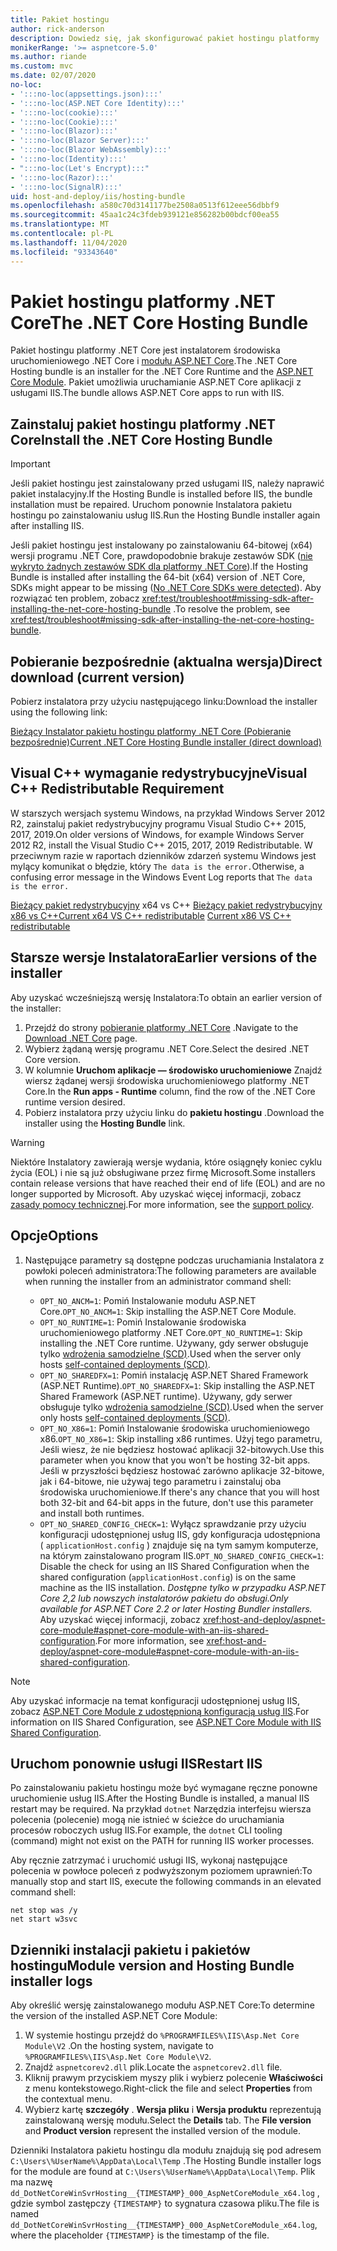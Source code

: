 ```yaml
---
title: Pakiet hostingu
author: rick-anderson
description: Dowiedz się, jak skonfigurować pakiet hostingu platformy .NET Core.
monikerRange: '>= aspnetcore-5.0'
ms.author: riande
ms.custom: mvc
ms.date: 02/07/2020
no-loc:
- ':::no-loc(appsettings.json):::'
- ':::no-loc(ASP.NET Core Identity):::'
- ':::no-loc(cookie):::'
- ':::no-loc(Cookie):::'
- ':::no-loc(Blazor):::'
- ':::no-loc(Blazor Server):::'
- ':::no-loc(Blazor WebAssembly):::'
- ':::no-loc(Identity):::'
- ":::no-loc(Let's Encrypt):::"
- ':::no-loc(Razor):::'
- ':::no-loc(SignalR):::'
uid: host-and-deploy/iis/hosting-bundle
ms.openlocfilehash: a580c70d3141177be2508a0513f612eee56dbbf9
ms.sourcegitcommit: 45aa1c24c3fdeb939121e856282b00bdcf00ea55
ms.translationtype: MT
ms.contentlocale: pl-PL
ms.lasthandoff: 11/04/2020
ms.locfileid: "93343640"
---
```

# <a name="the-net-core-hosting-bundle"></a><span data-ttu-id="6741e-103">Pakiet hostingu platformy .NET Core</span><span class="sxs-lookup"><span data-stu-id="6741e-103">The .NET Core Hosting Bundle</span></span>

<span data-ttu-id="6741e-104">Pakiet hostingu platformy .NET Core jest instalatorem środowiska uruchomieniowego .NET Core i [modułu ASP.NET Core](xref:host-and-deploy/aspnet-core-module).</span><span class="sxs-lookup"><span data-stu-id="6741e-104">The .NET Core Hosting bundle is an installer for the .NET Core Runtime and the [ASP.NET Core Module](xref:host-and-deploy/aspnet-core-module).</span></span> <span data-ttu-id="6741e-105">Pakiet umożliwia uruchamianie ASP.NET Core aplikacji z usługami IIS.</span><span class="sxs-lookup"><span data-stu-id="6741e-105">The bundle allows ASP.NET Core apps to run with IIS.</span></span>

## <a name="install-the-net-core-hosting-bundle"></a><span data-ttu-id="6741e-106">Zainstaluj pakiet hostingu platformy .NET Core</span><span class="sxs-lookup"><span data-stu-id="6741e-106">Install the .NET Core Hosting Bundle</span></span>

> [!IMPORTANT]
> <span data-ttu-id="6741e-107">Jeśli pakiet hostingu jest zainstalowany przed usługami IIS, należy naprawić pakiet instalacyjny.</span><span class="sxs-lookup"><span data-stu-id="6741e-107">If the Hosting Bundle is installed before IIS, the bundle installation must be repaired.</span></span> <span data-ttu-id="6741e-108">Uruchom ponownie Instalatora pakietu hostingu po zainstalowaniu usług IIS.</span><span class="sxs-lookup"><span data-stu-id="6741e-108">Run the Hosting Bundle installer again after installing IIS.</span></span>
>
> <span data-ttu-id="6741e-109">Jeśli pakiet hostingu jest instalowany po zainstalowaniu 64-bitowej (x64) wersji programu .NET Core, prawdopodobnie brakuje zestawów SDK ([nie wykryto żadnych zestawów SDK dla platformy .NET Core](xref:test/troubleshoot#no-net-core-sdks-were-detected)).</span><span class="sxs-lookup"><span data-stu-id="6741e-109">If the Hosting Bundle is installed after installing the 64-bit (x64) version of .NET Core, SDKs might appear to be missing ([No .NET Core SDKs were detected](xref:test/troubleshoot#no-net-core-sdks-were-detected)).</span></span> <span data-ttu-id="6741e-110">Aby rozwiązać ten problem, zobacz <xref:test/troubleshoot#missing-sdk-after-installing-the-net-core-hosting-bundle> .</span><span class="sxs-lookup"><span data-stu-id="6741e-110">To resolve the problem, see <xref:test/troubleshoot#missing-sdk-after-installing-the-net-core-hosting-bundle>.</span></span>

## <a name="direct-download-current-version"></a><span data-ttu-id="6741e-111">Pobieranie bezpośrednie (aktualna wersja)</span><span class="sxs-lookup"><span data-stu-id="6741e-111">Direct download (current version)</span></span>

<span data-ttu-id="6741e-112">Pobierz instalatora przy użyciu następującego linku:</span><span class="sxs-lookup"><span data-stu-id="6741e-112">Download the installer using the following link:</span></span>

[<span data-ttu-id="6741e-113">Bieżący Instalator pakietu hostingu platformy .NET Core (Pobieranie bezpośrednie)</span><span class="sxs-lookup"><span data-stu-id="6741e-113">Current .NET Core Hosting Bundle installer (direct download)</span></span>](https://dotnet.microsoft.com/permalink/dotnetcore-current-windows-runtime-bundle-installer)

## <a name="visual-c-redistributable-requirement"></a><span data-ttu-id="6741e-114">Visual C++ wymaganie redystrybucyjne</span><span class="sxs-lookup"><span data-stu-id="6741e-114">Visual C++ Redistributable Requirement</span></span>

<span data-ttu-id="6741e-115">W starszych wersjach systemu Windows, na przykład Windows Server 2012 R2, zainstaluj pakiet redystrybucyjny programu Visual Studio C++ 2015, 2017, 2019.</span><span class="sxs-lookup"><span data-stu-id="6741e-115">On older versions of Windows, for example Windows Server 2012 R2, install the Visual Studio C++ 2015, 2017, 2019 Redistributable.</span></span> <span data-ttu-id="6741e-116">W przeciwnym razie w raportach dzienników zdarzeń systemu Windows jest mylący komunikat o błędzie, który `The data is the error.`</span><span class="sxs-lookup"><span data-stu-id="6741e-116">Otherwise, a confusing error message in the Windows Event Log reports that `The data is the error.`</span></span>

<span data-ttu-id="6741e-117">[Bieżący pakiet redystrybucyjny](https://aka.ms/vs/16/release/vc_redist.x64.exe) 
 x64 vs C++ [Bieżący pakiet redystrybucyjny x86 vs C++](https://aka.ms/vs/16/release/vc_redist.x86.exe)</span><span class="sxs-lookup"><span data-stu-id="6741e-117">[Current x64 VS C++ redistributable](https://aka.ms/vs/16/release/vc_redist.x64.exe)
[Current x86 VS C++ redistributable](https://aka.ms/vs/16/release/vc_redist.x86.exe)</span></span>

## <a name="earlier-versions-of-the-installer"></a><span data-ttu-id="6741e-118">Starsze wersje Instalatora</span><span class="sxs-lookup"><span data-stu-id="6741e-118">Earlier versions of the installer</span></span>

<span data-ttu-id="6741e-119">Aby uzyskać wcześniejszą wersję Instalatora:</span><span class="sxs-lookup"><span data-stu-id="6741e-119">To obtain an earlier version of the installer:</span></span>

1. <span data-ttu-id="6741e-120">Przejdź do strony [pobieranie platformy .NET Core](https://dotnet.microsoft.com/download/dotnet-core) .</span><span class="sxs-lookup"><span data-stu-id="6741e-120">Navigate to the [Download .NET Core](https://dotnet.microsoft.com/download/dotnet-core) page.</span></span>
1. <span data-ttu-id="6741e-121">Wybierz żądaną wersję programu .NET Core.</span><span class="sxs-lookup"><span data-stu-id="6741e-121">Select the desired .NET Core version.</span></span>
1. <span data-ttu-id="6741e-122">W kolumnie **Uruchom aplikacje — środowisko uruchomieniowe** Znajdź wiersz żądanej wersji środowiska uruchomieniowego platformy .NET Core.</span><span class="sxs-lookup"><span data-stu-id="6741e-122">In the **Run apps - Runtime** column, find the row of the .NET Core runtime version desired.</span></span>
1. <span data-ttu-id="6741e-123">Pobierz instalatora przy użyciu linku do **pakietu hostingu** .</span><span class="sxs-lookup"><span data-stu-id="6741e-123">Download the installer using the **Hosting Bundle** link.</span></span>

> [!WARNING]
> <span data-ttu-id="6741e-124">Niektóre Instalatory zawierają wersje wydania, które osiągnęły koniec cyklu życia (EOL) i nie są już obsługiwane przez firmę Microsoft.</span><span class="sxs-lookup"><span data-stu-id="6741e-124">Some installers contain release versions that have reached their end of life (EOL) and are no longer supported by Microsoft.</span></span> <span data-ttu-id="6741e-125">Aby uzyskać więcej informacji, zobacz [zasady pomocy technicznej](https://dotnet.microsoft.com/platform/support/policy/dotnet-core).</span><span class="sxs-lookup"><span data-stu-id="6741e-125">For more information, see the [support policy](https://dotnet.microsoft.com/platform/support/policy/dotnet-core).</span></span>

## <a name="options"></a><span data-ttu-id="6741e-126">Opcje</span><span class="sxs-lookup"><span data-stu-id="6741e-126">Options</span></span>

1. <span data-ttu-id="6741e-127">Następujące parametry są dostępne podczas uruchamiania Instalatora z powłoki poleceń administratora:</span><span class="sxs-lookup"><span data-stu-id="6741e-127">The following parameters are available when running the installer from an administrator command shell:</span></span>

   * <span data-ttu-id="6741e-128">`OPT_NO_ANCM=1`: Pomiń Instalowanie modułu ASP.NET Core.</span><span class="sxs-lookup"><span data-stu-id="6741e-128">`OPT_NO_ANCM=1`: Skip installing the ASP.NET Core Module.</span></span>
   * <span data-ttu-id="6741e-129">`OPT_NO_RUNTIME=1`: Pomiń Instalowanie środowiska uruchomieniowego platformy .NET Core.</span><span class="sxs-lookup"><span data-stu-id="6741e-129">`OPT_NO_RUNTIME=1`: Skip installing the .NET Core runtime.</span></span> <span data-ttu-id="6741e-130">Używany, gdy serwer obsługuje tylko [wdrożenia samodzielne (SCD)](/dotnet/core/deploying/#self-contained-deployments-scd).</span><span class="sxs-lookup"><span data-stu-id="6741e-130">Used when the server only hosts [self-contained deployments (SCD)](/dotnet/core/deploying/#self-contained-deployments-scd).</span></span>
   * <span data-ttu-id="6741e-131">`OPT_NO_SHAREDFX=1`: Pomiń instalację ASP.NET Shared Framework (ASP.NET Runtime).</span><span class="sxs-lookup"><span data-stu-id="6741e-131">`OPT_NO_SHAREDFX=1`: Skip installing the ASP.NET Shared Framework (ASP.NET runtime).</span></span> <span data-ttu-id="6741e-132">Używany, gdy serwer obsługuje tylko [wdrożenia samodzielne (SCD)](/dotnet/core/deploying/#self-contained-deployments-scd).</span><span class="sxs-lookup"><span data-stu-id="6741e-132">Used when the server only hosts [self-contained deployments (SCD)](/dotnet/core/deploying/#self-contained-deployments-scd).</span></span>
   * <span data-ttu-id="6741e-133">`OPT_NO_X86=1`: Pomiń Instalowanie środowiska uruchomieniowego x86.</span><span class="sxs-lookup"><span data-stu-id="6741e-133">`OPT_NO_X86=1`: Skip installing x86 runtimes.</span></span> <span data-ttu-id="6741e-134">Użyj tego parametru, Jeśli wiesz, że nie będziesz hostować aplikacji 32-bitowych.</span><span class="sxs-lookup"><span data-stu-id="6741e-134">Use this parameter when you know that you won't be hosting 32-bit apps.</span></span> <span data-ttu-id="6741e-135">Jeśli w przyszłości będziesz hostować zarówno aplikacje 32-bitowe, jak i 64-bitowe, nie używaj tego parametru i zainstaluj oba środowiska uruchomieniowe.</span><span class="sxs-lookup"><span data-stu-id="6741e-135">If there's any chance that you will host both 32-bit and 64-bit apps in the future, don't use this parameter and install both runtimes.</span></span>
   * <span data-ttu-id="6741e-136">`OPT_NO_SHARED_CONFIG_CHECK=1`: Wyłącz sprawdzanie przy użyciu konfiguracji udostępnionej usług IIS, gdy konfiguracja udostępniona ( `applicationHost.config` ) znajduje się na tym samym komputerze, na którym zainstalowano program IIS.</span><span class="sxs-lookup"><span data-stu-id="6741e-136">`OPT_NO_SHARED_CONFIG_CHECK=1`: Disable the check for using an IIS Shared Configuration when the shared configuration (`applicationHost.config`) is on the same machine as the IIS installation.</span></span> <span data-ttu-id="6741e-137">*Dostępne tylko w przypadku ASP.NET Core 2,2 lub nowszych instalatorów pakietu do obsługi.*</span><span class="sxs-lookup"><span data-stu-id="6741e-137">*Only available for ASP.NET Core 2.2 or later Hosting Bundler installers.*</span></span> <span data-ttu-id="6741e-138">Aby uzyskać więcej informacji, zobacz <xref:host-and-deploy/aspnet-core-module#aspnet-core-module-with-an-iis-shared-configuration>.</span><span class="sxs-lookup"><span data-stu-id="6741e-138">For more information, see <xref:host-and-deploy/aspnet-core-module#aspnet-core-module-with-an-iis-shared-configuration>.</span></span>

> [!NOTE]
> <span data-ttu-id="6741e-139">Aby uzyskać informacje na temat konfiguracji udostępnionej usług IIS, zobacz [ASP.NET Core Module z udostępnioną konfiguracją usług IIS](xref:host-and-deploy/aspnet-core-module#aspnet-core-module-with-an-iis-shared-configuration).</span><span class="sxs-lookup"><span data-stu-id="6741e-139">For information on IIS Shared Configuration, see [ASP.NET Core Module with IIS Shared Configuration](xref:host-and-deploy/aspnet-core-module#aspnet-core-module-with-an-iis-shared-configuration).</span></span>

## <a name="restart-iis"></a><span data-ttu-id="6741e-140">Uruchom ponownie usługi IIS</span><span class="sxs-lookup"><span data-stu-id="6741e-140">Restart IIS</span></span>

<span data-ttu-id="6741e-141">Po zainstalowaniu pakietu hostingu może być wymagane ręczne ponowne uruchomienie usług IIS.</span><span class="sxs-lookup"><span data-stu-id="6741e-141">After the Hosting Bundle is installed, a manual IIS restart may be required.</span></span> <span data-ttu-id="6741e-142">Na przykład `dotnet` Narzędzia interfejsu wiersza polecenia (polecenie) mogą nie istnieć w ścieżce do uruchamiania procesów roboczych usług IIS.</span><span class="sxs-lookup"><span data-stu-id="6741e-142">For example, the `dotnet` CLI tooling (command) might not exist on the PATH for running IIS worker processes.</span></span>

<span data-ttu-id="6741e-143">Aby ręcznie zatrzymać i uruchomić usługi IIS, wykonaj następujące polecenia w powłoce poleceń z podwyższonym poziomem uprawnień:</span><span class="sxs-lookup"><span data-stu-id="6741e-143">To manually stop and start IIS, execute the following commands in an elevated command shell:</span></span>

```console
net stop was /y
net start w3svc
```

## <a name="module-version-and-hosting-bundle-installer-logs"></a><span data-ttu-id="6741e-144">Dzienniki instalacji pakietu i pakietów hostingu</span><span class="sxs-lookup"><span data-stu-id="6741e-144">Module version and Hosting Bundle installer logs</span></span>

<span data-ttu-id="6741e-145">Aby określić wersję zainstalowanego modułu ASP.NET Core:</span><span class="sxs-lookup"><span data-stu-id="6741e-145">To determine the version of the installed ASP.NET Core Module:</span></span>

1. <span data-ttu-id="6741e-146">W systemie hostingu przejdź do `%PROGRAMFILES%\IIS\Asp.Net Core Module\V2` .</span><span class="sxs-lookup"><span data-stu-id="6741e-146">On the hosting system, navigate to `%PROGRAMFILES%\IIS\Asp.Net Core Module\V2`.</span></span>
1. <span data-ttu-id="6741e-147">Znajdź `aspnetcorev2.dll` plik.</span><span class="sxs-lookup"><span data-stu-id="6741e-147">Locate the `aspnetcorev2.dll` file.</span></span>
1. <span data-ttu-id="6741e-148">Kliknij prawym przyciskiem myszy plik i wybierz polecenie **Właściwości** z menu kontekstowego.</span><span class="sxs-lookup"><span data-stu-id="6741e-148">Right-click the file and select **Properties** from the contextual menu.</span></span>
1. <span data-ttu-id="6741e-149">Wybierz kartę **szczegóły** . **Wersja pliku** i **Wersja produktu** reprezentują zainstalowaną wersję modułu.</span><span class="sxs-lookup"><span data-stu-id="6741e-149">Select the **Details** tab. The **File version** and **Product version** represent the installed version of the module.</span></span>

<span data-ttu-id="6741e-150">Dzienniki Instalatora pakietu hostingu dla modułu znajdują się pod adresem `C:\Users\%UserName%\AppData\Local\Temp` .</span><span class="sxs-lookup"><span data-stu-id="6741e-150">The Hosting Bundle installer logs for the module are found at `C:\Users\%UserName%\AppData\Local\Temp`.</span></span> <span data-ttu-id="6741e-151">Plik ma nazwę `dd_DotNetCoreWinSvrHosting__{TIMESTAMP}_000_AspNetCoreModule_x64.log` , gdzie symbol zastępczy `{TIMESTAMP}` to sygnatura czasowa pliku.</span><span class="sxs-lookup"><span data-stu-id="6741e-151">The file is named `dd_DotNetCoreWinSvrHosting__{TIMESTAMP}_000_AspNetCoreModule_x64.log`, where the placeholder `{TIMESTAMP}` is the timestamp of the file.</span></span>
